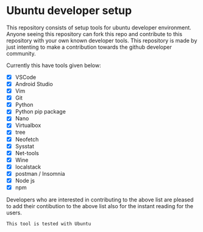 # Ubuntu developer setup

This repository consists of setup tools for ubuntu developer environment. Anyone seeing this repository can fork this repo and contribute to this repository with your own known developer tools. This repository is made by just intenting to make a contribution towards the github developer community.

Currently this have tools given below:

- [x] VSCode
- [x] Android Studio
- [x] Vim
- [x] Git
- [x] Python
- [x] Python pip package
- [x] Nano
- [x] Virtualbox
- [x] tree
- [x] Neofetch
- [x] Sysstat
- [x] Net-tools
- [x] Wine
- [x] localstack
- [x] postman / Insomnia
- [x] Node js
- [x] npm

Developers who are interested in contributing to the above list are pleased to add their contibution to the above list also for the instant reading for the users.

```
This tool is tested with Ubuntu
```
